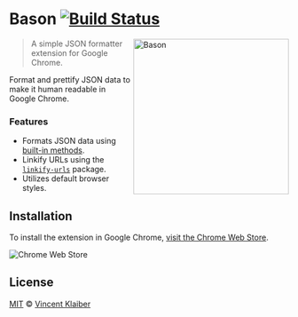 # Bason [![Build Status](https://badgen.net/travis/vinkla/yayson/master)](https://travis-ci.com/vinkla/yayson)

<img src="https://user-images.githubusercontent.com/499192/49397331-80c00880-f73b-11e8-9894-c7998d15c407.gif" align="right" alt="Bason" width="280">

> A simple JSON formatter extension for Google Chrome.

Format and prettify JSON data to make it human readable in Google Chrome.

### Features

- Formats JSON data using [built-in methods](https://developer.mozilla.org/en-US/docs/Web/JavaScript/Reference/Global_Objects/JSON#Methods).
- Linkify URLs using the [`linkify-urls`](https://github.com/sindresorhus/linkify-urls#readme) package.
- Utilizes default browser styles.

## Installation

To install the extension in Google Chrome, [visit the Chrome Web Store]().

![Chrome Web Store](https://badgen.net/chrome-web-store/v/icglamneckmpaleiddbpbfmmjahlkcgj)

## License

[MIT](LICENSE) © [Vincent Klaiber](https://vinkla.com)
